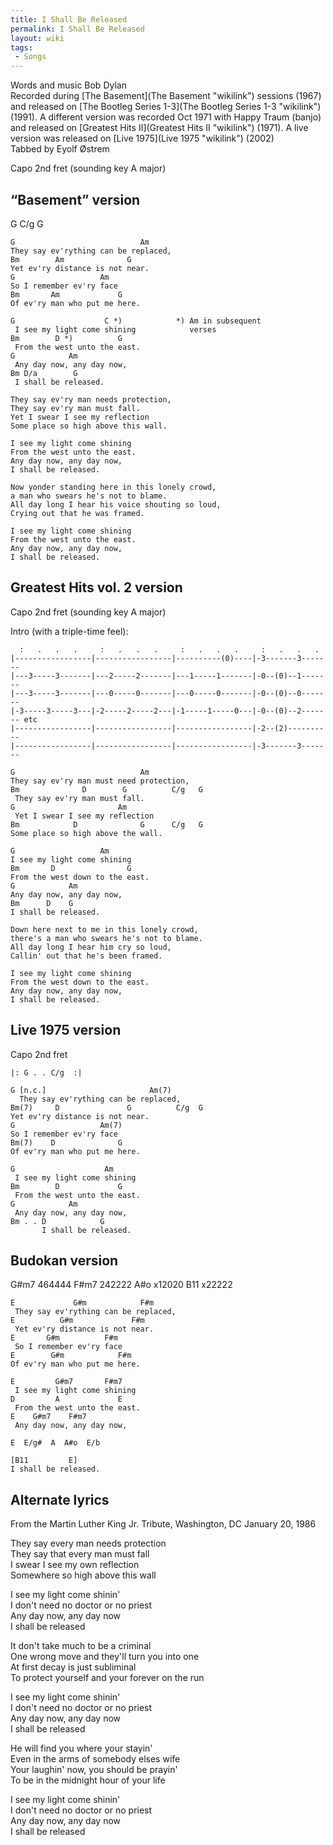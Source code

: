 ```yaml
---
title: I Shall Be Released
permalink: I Shall Be Released
layout: wiki
tags:
 - Songs
---
```


Words and music Bob Dylan  
Recorded during [The Basement](The Basement "wikilink") sessions (1967)
and released on [The Bootleg Series
1-3](The Bootleg Series 1-3 "wikilink") (1991). A different version was
recorded Oct 1971 with Happy Traum (banjo) and released on [Greatest
Hits II](Greatest Hits II "wikilink") (1971). A live version was
released on [Live 1975](Live 1975 "wikilink") (2002)  
 Tabbed by Eyolf Østrem

Capo 2nd fret (sounding key A major)

<h2 class="songversion">
“Basement” version

</h2>
    G   C/g  G

    G                            Am
    They say ev'rything can be replaced,
    Bm        Am              G
    Yet ev'ry distance is not near.
    G                   Am
    So I remember ev'ry face
    Bm       Am             G
    Of ev'ry man who put me here.

    G                    C *)            *) Am in subsequent
     I see my light come shining            verses
    Bm        D *)          G
     From the west unto the east.
    G            Am
     Any day now, any day now,
    Bm D/a        G
     I shall be released.

    They say ev'ry man needs protection,
    They say ev'ry man must fall.
    Yet I swear I see my reflection
    Some place so high above this wall.

    I see my light come shining
    From the west unto the east.
    Any day now, any day now,
    I shall be released.

    Now yonder standing here in this lonely crowd,
    a man who swears he's not to blame.
    All day long I hear his voice shouting so loud,
    Crying out that he was framed.

    I see my light come shining
    From the west unto the east.
    Any day now, any day now,
    I shall be released.

<h2 class="songversion">
Greatest Hits vol. 2 version

</h2>
Capo 2nd fret (sounding key A major)

Intro (with a triple-time feel):

      :   .   .   .     :   .   .   .     :   .   .   .     :   .   .   .
    |-----------------|-----------------|----------(0)----|-3-------3-------
    |---3-----3-------|---2-----2-------|---1-----1-------|-0--(0)--1-------
    |---3-----3-------|---0-----0-------|---0-----0-------|-0--(0)--0-------
    |-3-----3-----3---|-2-----2-----2---|-1-----1-----0---|-0--(0)--2------- etc
    |-----------------|-----------------|-----------------|-2--(2)----------
    |-----------------|-----------------|-----------------|-3-------3-------

    G                            Am
    They say ev'ry man must need protection,
    Bm              D        G          C/g   G
     They say ev'ry man must fall.
    G                       Am
     Yet I swear I see my reflection
    Bm            D              G      C/g   G
    Some place so high above the wall.

    G                   Am
    I see my light come shining
    Bm       D                G
    From the west down to the east.
    G            Am
    Any day now, any day now,
    Bm      D    G
    I shall be released.

    Down here next to me in this lonely crowd,
    there's a man who swears he's not to blame.
    All day long I hear him cry so loud,
    Callin' out that he's been framed.

    I see my light come shining
    From the west down to the east.
    Any day now, any day now,
    I shall be released.

<h2 class="songversion">
Live 1975 version

</h2>
Capo 2nd fret

    |: G . . C/g  :|

    G [n.c.]                       Am(7)
      They say ev'rything can be replaced,
    Bm(7)     D               G          C/g  G
    Yet ev'ry distance is not near.
    G                   Am(7)
    So I remember ev'ry face
    Bm(7)    D              G
    Of ev'ry man who put me here.

    G                    Am
     I see my light come shining
    Bm        D             G
     From the west unto the east.
    G            Am
     Any day now, any day now,
    Bm . . D            G
           I shall be released.

<h2 class="songversion">
Budokan version

</h2>
    G#m7     464444
    F#m7     242222
    A#o      x12020
    B11      x22222

    E             G#m            F#m
     They say ev'rything can be replaced,
    E          G#m             F#m
     Yet ev'ry distance is not near.
    E       G#m          F#m
     So I remember ev'ry face
    E        G#m            F#m
    Of ev'ry man who put me here.

    E         G#m7       F#m7
     I see my light come shining
    D         A             E
     From the west unto the east.
    E    G#m7    F#m7
     Any day now, any day now,

    E  E/g#  A  A#o  E/b

    [B11         E]
    I shall be released.

<h2 class="songversion">
Alternate lyrics

</h2>
From the Martin Luther King Jr. Tribute, Washington, DC January 20, 1986

They say every man needs protection  
They say that every man must fall  
I swear I see my own reflection  
Somewhere so high above this wall

I see my light come shinin'  
I don't need no doctor or no priest  
Any day now, any day now  
I shall be released

It don't take much to be a criminal  
One wrong move and they'll turn you into one  
At first decay is just subliminal  
To protect yourself and your forever on the run

I see my light come shinin'  
I don't need no doctor or no priest  
Any day now, any day now  
I shall be released

He will find you where your stayin'  
Even in the arms of somebody elses wife  
Your laughin' now, you should be prayin'  
To be in the midnight hour of your life

I see my light come shinin'  
I don't need no doctor or no priest  
Any day now, any day now  
I shall be released
